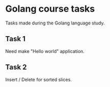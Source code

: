 # Golang course tasks

Tasks made during the Golang language study.

Task 1
---------

Need make "Hello world" application.


Task 2
---------

Insert / Delete for sorted slices.